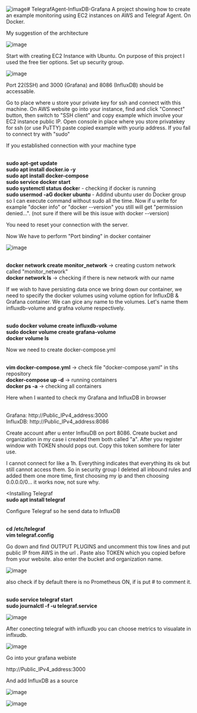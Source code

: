 ![image](https://github.com/jeti20/Docker-InfluxDB-Grafana.Telegraf/assets/61649661/35682023-7f47-43de-b3ee-339416351b66)# TelegrafAgent-InfluxDB-Grafana
A project showing how to create an example monitoring using EC2 instances on AWS and Telegraf Agent. On Docker.

My suggestion of the architecture

![image](https://github.com/jeti20/Docker-InfluxDB-Grafana.Telegraf/assets/61649661/c36d7ac2-15c8-4557-ac0f-e69d69d130c8)



Start with creating EC2 Instance with Ubuntu. On purpose of this project I used the free tier options. Set up security group.

![image](https://github.com/jeti20/Docker-InfluxDB-Grafana.Telegraf/assets/61649661/c6b5dba7-a09e-40a9-b7d6-5cc50051218f)


Port 22(SSH) and 3000 (Grafana) and 8086 (InfluxDB) should be accessable.

Go to place where u store your private key for ssh and connect with this machine. On AWS website go into your instance, find and click "Connect" button, then switch to "SSH client" and copy example which involve your EC2 instance public IP. Open console in place where you store privatekey for ssh (or use PuTTY) paste copied example with yourip address. If you fail to connect try with "sudo"

If you established connection with your machine type

<br>**sudo apt-get update**
<br>**sudo apt install docker.io -y**
<br>**sudo apt install docker-compose**
<br>**sudo service docker start**
<br>**sudo systemctl status docke**r - checking if docker is running
<br>**sudo usermod -aG docker ubuntu** - Addind ubuntu user do Docker group so I can execute command without sudo all the time. Now if u write for example "docker info" or "docker --version" you still will get "permission denied...". (not sure if there will be this issue with docker --version)

You need to reset your connection with the server.

Now We have to perform "Port binding" in docker container

![image](https://github.com/jeti20/TelegrafAgent-InfluxDB-Grafana/assets/61649661/905aa51a-5408-4695-8829-cb27c7cd5452)

<br>**docker network create monitor_network** -> creating custom network called "monitor_network"
<br>**docker network ls** -> checking if there is new network with our name

If we wish to have persisting data once we bring down our container, we need to specify the docker volumes using volume option for InfluxDB & Grafana container. We can gice any name to the volumes. Let's name them influxdb-volume and grafna volume respectively.

<br>**sudo docker volume create influxdb-volume**
<br>**sudo docker volume create grafana-volume**
<br>**docker volume ls**

Now we need to create docker-compose.yml
 
<br>**vim docker-compose.yml** -> check file "docker-compose.yaml" in tihs repository
<br>**docker-compose up -d** -> running containers
<br>**docker ps -a** -> checking all containers

Here when I wanted to check my Grafana and InfluxDB in browser 

<br>Grafana: http://Public_IPv4_address:3000
<br>InfluxDB: http://Public_IPv4_address:8086

Create account after u enter InflxuDB on port 8086. Create bucket and organization in my case i created them both called "a". After you register window with TOKEN should pops out. Copy this token somhere for later use.

I cannot connect for like a 1h. Everything indicates that everything its ok but still cannot access them. So in security group I deleted all inbound rules and added them one more time, first choosing my ip and then choosing 0.0.0.0/0... it works now, not sure why.

<Installing Telegraf
<br>**sudo apt install telegraf**

Configure Telegraf so he send data to InfluxDB

<br>**cd /etc/telegraf**
<br>**vim telegraf.config**

Go down and find OUTPUT PLUGINS and uncomment this tow lines and put public IP from AWS in the url . Paste also TOKEN which you copied before from your website. also enter the bucket and organization name.

![image](https://github.com/jeti20/Docker-InfluxDB-Grafana.Telegraf/assets/61649661/04623c32-0720-4c3e-bd94-aacd8e3b6602)

also check if by default there is no Prometheus ON, if is put # to comment it.

<br>**sudo service telegraf start**
<br>**sudo journalctl -f -u telegraf.service**

![image](https://github.com/jeti20/Docker-InfluxDB-Grafana.Telegraf/assets/61649661/8e9d2d9b-b9eb-498d-8f7d-beaf01a0f1b0)


After conecting telegraf with influxdb you can choose metrics to visualate in inflxudb.

![image](https://github.com/jeti20/Docker-InfluxDB-Grafana.Telegraf/assets/61649661/9dc81755-06f8-4e34-928d-d23804ca3e3c)

Go into your grafana webiste

http://Public_IPv4_address:3000

And add InfluxDB as a source

![image](https://github.com/jeti20/Docker-InfluxDB-Grafana.Telegraf/assets/61649661/8c3341be-0256-45ce-91a9-4a3d0a1b5e25)


![image](https://github.com/jeti20/Docker-InfluxDB-Grafana.Telegraf/assets/61649661/cf815026-3e55-4e9f-b86a-739be5176db7)





